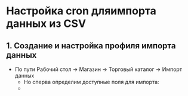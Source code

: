 Настройка cron дляимпорта данных из CSV
========================

## 1. Создание и настройка профиля импорта данных

* По пути Рабочий стол -> Магазин -> Торговый каталог -> Импорт данных 
	* Но сперва определим доступные поля для импорта: 
	* 